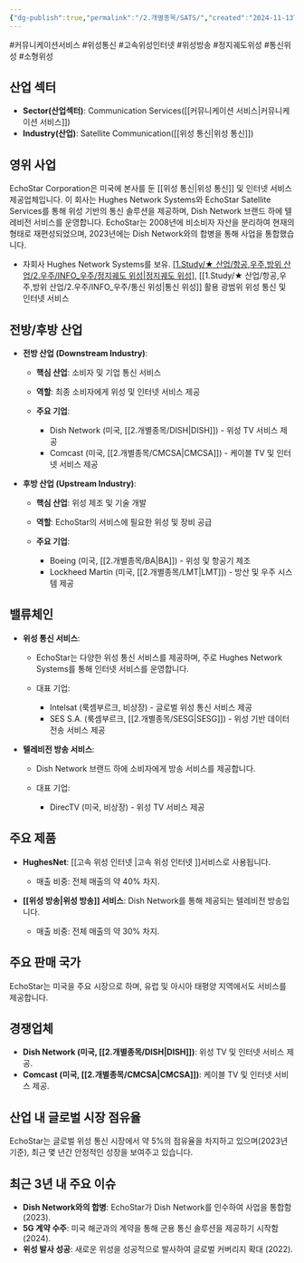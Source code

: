 ```yaml
---
{"dg-publish":true,"permalink":"/2.개별종목/SATS/","created":"2024-11-13T22:38:05.727+09:00","updated":"2025-07-29T21:37:05.152+09:00"}
---
```


#커뮤니케이션서비스 #위성통신 #고속위성인터넷 #위성방송  #정지궤도위성 #통신위성 #소형위성 

## 산업 섹터

- **Sector(산업섹터)**: Communication Services([[커뮤니케이션 서비스\|커뮤니케이션 서비스]])
- **Industry(산업)**: Satellite Communication([[위성 통신\|위성 통신]])

## 영위 사업

EchoStar Corporation은 미국에 본사를 둔 [[위성 통신\|위성 통신]] 및 인터넷 서비스 제공업체입니다. 이 회사는 Hughes Network Systems와 EchoStar Satellite Services를 통해 위성 기반의 통신 솔루션을 제공하며, Dish Network 브랜드 하에 텔레비전 서비스를 운영합니다. EchoStar는 2008년에 비소비자 자산을 분리하여 현재의 형태로 재편성되었으며, 2023년에는 Dish Network와의 합병을 통해 사업을 통합했습니다.

- 자회사 Hughes Network Systems를 보유. [[1.Study/★ 산업/항공,우주,방위 산업/2.우주/INFO_우주/정지궤도 위성\|정지궤도 위성]](GEO), [[1.Study/★ 산업/항공,우주,방위 산업/2.우주/INFO_우주/통신 위성\|통신 위성]] 활용 광범위 위성 통신 및 인터넷 서비스

## 전방/후방 산업

- **전방 산업 (Downstream Industry)**:
    
    - **핵심 산업**: 소비자 및 기업 통신 서비스
    - **역할**: 최종 소비자에게 위성 및 인터넷 서비스 제공
    - **주요 기업**:
        
        - Dish Network (미국, [[2.개별종목/DISH\|DISH]]) - 위성 TV 서비스 제공
        - Comcast (미국, [[2.개별종목/CMCSA\|CMCSA]]) - 케이블 TV 및 인터넷 서비스 제공
        
    
- **후방 산업 (Upstream Industry)**:
    
    - **핵심 산업**: 위성 제조 및 기술 개발
    - **역할**: EchoStar의 서비스에 필요한 위성 및 장비 공급
    - **주요 기업**:
        
        - Boeing (미국, [[2.개별종목/BA\|BA]]) - 위성 및 항공기 제조
        - Lockheed Martin (미국, [[2.개별종목/LMT\|LMT]]) - 방산 및 우주 시스템 제공
        
    

## 밸류체인

- **위성 통신 서비스**:
    
    - EchoStar는 다양한 위성 통신 서비스를 제공하며, 주로 Hughes Network Systems를 통해 인터넷 서비스를 운영합니다.
    - 대표 기업:
        
        - Intelsat (룩셈부르크, 비상장) - 글로벌 위성 통신 서비스 제공
        - SES S.A. (룩셈부르크, [[2.개별종목/SESG\|SESG]]) - 위성 기반 데이터 전송 서비스 제공
        
    
- **텔레비전 방송 서비스**:
    
    - Dish Network 브랜드 하에 소비자에게 방송 서비스를 제공합니다.
    - 대표 기업:
        
        - DirecTV (미국, 비상장) - 위성 TV 서비스 제공

## 주요 제품

- **HughesNet**: [[고속 위성 인터넷 \|고속 위성 인터넷 ]]서비스로 사용됩니다.
    
    - 매출 비중: 전체 매출의 약 40% 차지.
    
- **[[위성 방송\|위성 방송]] 서비스**: Dish Network를 통해 제공되는 텔레비전 방송입니다.
    
    - 매출 비중: 전체 매출의 약 30% 차지.
    

## 주요 판매 국가

EchoStar는 미국을 주요 시장으로 하며, 유럽 및 아시아 태평양 지역에서도 서비스를 제공합니다.

## 경쟁업체

- **Dish Network (미국, [[2.개별종목/DISH\|DISH]])**: 위성 TV 및 인터넷 서비스 제공.
- **Comcast (미국, [[2.개별종목/CMCSA\|CMCSA]])**: 케이블 TV 및 인터넷 서비스 제공.

## 산업 내 글로벌 시장 점유율

EchoStar는 글로벌 위성 통신 시장에서 약 5%의 점유율을 차지하고 있으며(2023년 기준), 최근 몇 년간 안정적인 성장을 보여주고 있습니다.

## 최근 3년 내 주요 이슈

- **Dish Network와의 합병**: EchoStar가 Dish Network를 인수하여 사업을 통합함 (2023).
- **5G 계약 수주**: 미국 해군과의 계약을 통해 군용 통신 솔루션을 제공하기 시작함 (2024).
- **위성 발사 성공**: 새로운 위성을 성공적으로 발사하여 글로벌 커버리지 확대 (2022).